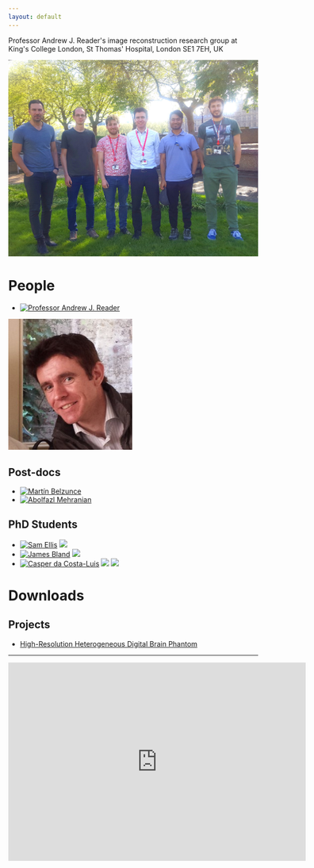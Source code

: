 ```yaml
---
layout: default
---
```


Professor Andrew J. Reader's image reconstruction research group at <br/>
King's College London, St Thomas' Hospital, London SE1&nbsp;7EH, UK

![](images/group.jpg)

# People

- [![Professor Andrew J. Reader][badge-pure-ajr14]](#pure-ajr14)

[![](images/andrew.jpg)](#pure-ajr14)

## Post-docs

- [![Martín Belzunce][badge-pure-mab15]][pure-mab15]
- [![Abolfazl Mehranian][badge-pure-abm15]][pure-abm15]

## PhD Students

- [![Sam Ellis][badge-pure-se15]][pure-se15]
  [![][badge-cdt-se15]][cdt-se15]
- [![James Bland][badge-pure-jab15]][pure-jab15]
  [![][badge-cdt-jab15]][cdt-jab15]
- [![Casper da Costa-Luis][badge-pure-cc16]][pure-cc16]
  [![][badge-cdt-cc16]][cdt-cc16]
  [![][badge-gh-casperdcl]][gh-casperdcl]

# Downloads

## Projects

- [High-Resolution Heterogeneous Digital Brain Phantom][brain_phantom]

[brain_phantom]: ./brain_phantom/ "downloadable digital brain phantom"

----

<!--https://codegena.com/generator/iframe-code-generator-->
<div id="pure-ajr14" class="codegena_iframe"><iframe
 src="https://kclpure.kcl.ac.uk/portal/andrew.reader.html"
 style="background:url('//codegena.com/wp-content/uploads/2015/09/loading.gif') white center center no-repeat;border:0px;"
 height="400" width="600" sandbox=""></iframe></div>

[pure-ajr14]: https://kclpure.kcl.ac.uk/portal/andrew.reader.html
[pure-mab15]: https://kclpure.kcl.ac.uk/portal/martin.belzunce.html
[pure-abm15]: https://kclpure.kcl.ac.uk/portal/abolfazl.mehranian.html
[pure-se15]: https://kclpure.kcl.ac.uk/portal/en/persons/sam-ellis(de102855-1bac-481f-85a6-dbcad7fd8bdd).html
[pure-jab15]: https://kclpure.kcl.ac.uk/portal/en/persons/james-bland(aba43607-4d8f-47e7-bf78-31fea888dcd5).html
[pure-cc16]: https://kclpure.kcl.ac.uk/portal/en/persons/casper-da-costaluis(256b1ce7-c7f9-4201-b375-db04008a6660).html

[badge-pure-ajr14]: https://img.shields.io/badge/KCL_PURE-Prof._Andrew_J._Reader-black.svg?colorB=972023&longCache=true
[badge-pure-mab15]: https://img.shields.io/badge/KCL_PURE-Martín_Belzunce-black.svg?colorB=972023&longCache=true
[badge-pure-abm15]: https://img.shields.io/badge/KCL_PURE-Abolfazl_Mehranian-black.svg?colorB=972023&longCache=true
[badge-pure-se15]: https://img.shields.io/badge/KCL_PURE-Sam_Ellis-black.svg?colorB=972023&longCache=true
[badge-pure-jab15]: https://img.shields.io/badge/KCL_PURE-James_Bland-black.svg?colorB=972023&longCache=true
[badge-pure-cc16]: https://img.shields.io/badge/KCL_PURE-Casper_da_Costa--Luis-black.svg?colorB=972023&longCache=true

[cdt-se15]: http://www.imagingcdt.com/students/student-profiles/sam-ellis
[cdt-jab15]: http://www.imagingcdt.com/students/student-profiles/james-bland
[cdt-cc16]: http://www.imagingcdt.com/students/student-profiles/casper-da-costa-luis

[badge-cdt-se15]: https://img.shields.io/badge/Imaging_CDT-Sam_Ellis-black.svg?colorB=0f3864&longCache=true
[badge-cdt-jab15]: https://img.shields.io/badge/Imaging_CDT-James_Bland-black.svg?colorB=0f3864&longCache=true
[badge-cdt-cc16]: https://img.shields.io/badge/Imaging_CDT-Casper_da_Costa--Luis-black.svg?colorB=0f3864&longCache=true


[badge-gh-casperdcl]: https://img.shields.io/badge/GitHub-casperdcl-green.svg?style=social&logo=github&longCache=true
[gh-casperdcl]: https://github.com/casperdcl
